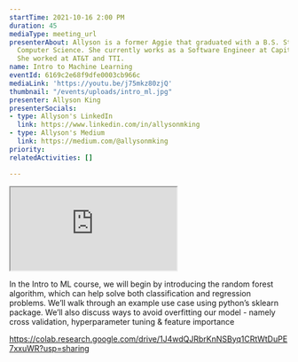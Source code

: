 ```yaml
---
startTime: 2021-10-16 2:00 PM
duration: 45
mediaType: meeting_url
presenterAbout: Allyson is a former Aggie that graduated with a B.S. Statistics and
  Computer Science. She currently works as a Software Engineer at Capital One. Previously,
  She worked at AT&T and TTI.
name: Intro to Machine Learning
eventId: 6169c2e68f9dfe0003cb966c
mediaLink: 'https://youtu.be/j75mkz80zjQ'
thumbnail: "/events/uploads/intro_ml.jpg"
presenter: Allyson King
presenterSocials:
- type: Allyson's LinkedIn
  link: https://www.linkedin.com/in/allysonmking
- type: Allyson's Medium
  link: https://medium.com/@allysonmking
priority: 
relatedActivities: []

---
```

<div class="embed-responsive embed-responsive-16by9">
  <iframe src="https://www.youtube.com/embed/VGJcylKttCc" title="Trailer" allowfullscreen class="embed-responsive-item"></iframe>
</div>


In the Intro to ML course, we will begin by introducing the random forest algorithm, which can help solve both classification and regression problems. We’ll walk through an example use case using python’s sklearn package. We’ll also discuss ways to avoid overfitting our model - namely cross validation, hyperparameter tuning & feature importance

https://colab.research.google.com/drive/1J4wdQJRbrKnNSByq1CRtWtDuPE7xxuWR?usp=sharing
